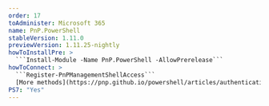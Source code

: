 ```yaml
---
order: 17
toAdminister: Microsoft 365
name: PnP.PowerShell
stableVersion: 1.11.0
previewVersion: 1.11.25-nightly
howToInstallPre: >
  ```Install-Module -Name PnP.PowerShell -AllowPrerelease```
howToConnect: >
  ```Register-PnPManagementShellAccess```
  [More methods](https://pnp.github.io/powershell/articles/authentication.html)
PS7: "Yes"
---
```

